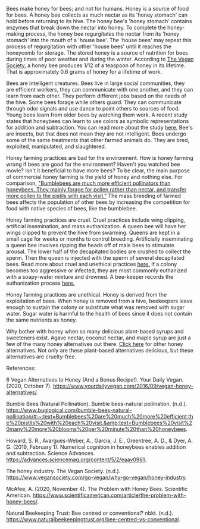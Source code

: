 Bees make honey for bees; and not for humans. Honey is a source of food for bees. A honey bee collects as much nectar as its 'honey stomach' can hold before returning to its hive. The honey bee's 'honey stomach' contains enzymes that break down the nectar into honey. To complete the honey-making process, the honey bee regurgitates the nectar from its 'honey stomach' into the mouth of a 'house bee'. The 'house bees' may repeat this process of regurgitation with other 'house bees' until it reaches the honeycomb for storage. The stored honey is a source of nutrition for bees during times of poor weather and during the winter. According to [The Vegan Society](https://www.vegansociety.com/go-vegan/why-go-vegan/honey-industry), a honey bee produces 1/12 of a teaspoon of honey in its lifetime. That is approximately 0.6 grams of honey for a lifetime of work.

Bees are intelligent creatures. Bees live in large social communities, they are efficient workers, they can communicate with one another, and they can learn from each other. They perform different jobs based on the needs of the hive. Some bees forage while others guard. They can communicate through odor signals and use dance to point others to sources of food. Young bees learn from older bees by watching them work. A recent study states that honeybees can learn to use colors as symbolic representations for addition and subtraction. You can read more about the study [here.](https://advances.sciencemag.org/content/5/2/eaav0961) Bee's are insects, but that does not mean they are not intelligent. Bees undergo some of the same treatments that other farmed animals do. They are bred, exploited, manipulated, and slaughtered. 

Honey farming practices are bad for the environment. How is honey farming wrong if bees are good for the environment? Haven't you watched bee movie? Isn't it beneficial to have more bees? To be clear, the main purpose of commercial honey farming is the yield of honey and nothing else. For comparison, ["Bumblebees are much more efficient pollinators than honeybees. They mainly forage for pollen rather than nectar, and transfer more pollen to the pistils with each visit."](https://www.buglogical.com/bumble-bees-natural-pollination/#:~:text=Bumblebees%20are%20much%20more%20efficient,the%20pistils%20with%20each%20visit.&text=Bumblebees%20visit%20many%20more%20blooms%20per%20minute%20than%20honeybees.) The mass breeding of farmed bees affects the population of other bees by increasing the competition for food with native species of bees, like the bumblebee.

Honey farming practices are cruel. Cruel practices include wing clipping, artificial insemination, and mass euthanization. A queen bee will have her wings clipped to prevent the hive from swarming. Queens are kept in a small cage for weeks or months to control breeding. Artificially inseminating a queen bee involves ripping the heads off of male bees to stimulate arousal. The lower half of the decapitated bodies are crushed to collect the sperm. Then the queen is injected with the sperm of several decapitated bees. Read more about cruel and unethical practices [here.](http://thinkdifferentlyaboutsheep.weebly.com/factory-farming-bees.html) If a colony becomes too aggressive or infected, they are most commonly euthanized with a soapy-water mixture and drowned. A bee-keeper records the euthanization process [here.](https://youtu.be/O4ldpyIE5t4)

Honey farming practices are unethical. Honey is derived from the exploitation of bees. When honey is removed from a hive, beekeepers leave enough to sustain the colony or substitute what was removed with sugar water. Sugar water is harmful to the health of bees since it does not contain the same nutrients as honey.

Why bother with honey when so many delicious plant-based syrups and sweeteners exist. Agave nectar, coconut nectar, and maple syrup are just a few of the many honey alternatives out there. [Click here](https://www.yourdailyvegan.com/2016/09/vegan-honey-alternatives/) for other honey alternatives. Not only are these plant-based alternatives delicious, but these alternatives are cruelty-free. 

References:

6 Vegan Alternatives to Honey (And a Bonus Recipe!). Your Daily Vegan. (2020, October 7). https://www.yourdailyvegan.com/2016/09/vegan-honey-alternatives/. 

Bumble Bees (Natural Pollination). Bumble bees-natural pollination. (n.d.). https://www.buglogical.com/bumble-bees-natural-pollination/#:~:text=Bumblebees%20are%20much%20more%20efficient,the%20pistils%20with%20each%20visit.&amp;text=Bumblebees%20visit%20many%20more%20blooms%20per%20minute%20than%20honeybees.

Howard, S. R., Avarguès-Weber, A., Garcia, J. E., Greentree, A. D., &amp; Dyer, A. G. (2019, February 1). Numerical cognition in honeybees enables addition and subtraction. Science Advances. https://advances.sciencemag.org/content/5/2/eaav0961. 

The honey industry. The Vegan Society. (n.d.). https://www.vegansociety.com/go-vegan/why-go-vegan/honey-industry. 

McAfee, A. (2020, November 4). The Problem with Honey Bees. Scientific American. https://www.scientificamerican.com/article/the-problem-with-honey-bees/. 

Natural Beekeeping Trust: Bee centred or conventional? nbkt. (n.d.). https://www.naturalbeekeepingtrust.org/bee-centred-vs-conventional. 




